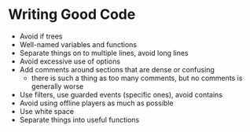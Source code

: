# Writing Good Code

* Avoid if trees
* Well-named variables and functions
* Separate things on to multiple lines, avoid long lines
* Avoid excessive use of options
* Add comments around sections that are dense or confusing
  * there is such a thing as too many comments, but no comments is generally worse
* Use filters, use guarded events (specific ones), avoid contains
* Avoid using offline players as much as possible
* Use white space
* Separate things into useful functions
